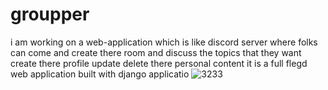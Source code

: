 # groupper
i  am working on a web-application which is like discord server where folks can come and create there room and discuss the topics that they want create there profile update delete there personal content it is a full flegd  web application built with django applicatio
![3233](https://github.com/shahzoor123/groupper/blob/master/groupper.png)
